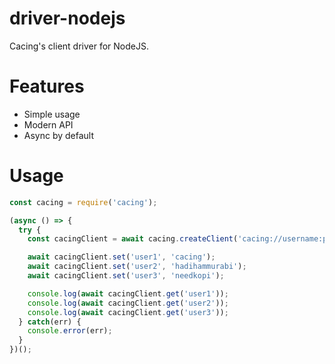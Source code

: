 # driver-nodejs
Cacing's client driver for NodeJS.

# Features
* Simple usage
* Modern API
* Async by default

# Usage
```js
const cacing = require('cacing');

(async () => {
  try {
    const cacingClient = await cacing.createClient('cacing://username:password@localhost:6543');

    await cacingClient.set('user1', 'cacing');
    await cacingClient.set('user2', 'hadihammurabi');
    await cacingClient.set('user3', 'needkopi');

    console.log(await cacingClient.get('user1'));
    console.log(await cacingClient.get('user2'));
    console.log(await cacingClient.get('user3'));
  } catch(err) {
    console.error(err);
  }
})();
```
